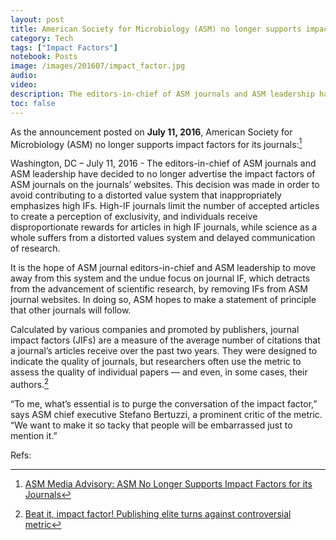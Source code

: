 ```yaml
---
layout: post
title: American Society for Microbiology (ASM) no longer supports impact factors for its journals
category: Tech
tags: ["Impact Factors"]
notebook: Posts
image: /images/201607/impact_factor.jpg
audio:
video:
description: The editors-in-chief of ASM journals and ASM leadership have decided to no longer advertise the impact factors of ASM journals on the journals’ websites. This decision was made in order to avoid contributing to a distorted value system that inappropriately emphasizes high IFs.
toc: false
---
```


As the announcement posted on **July 11, 2016**, American Society for Microbiology (ASM) no longer supports impact factors for its journals:[^1]

Washington, DC – July 11, 2016 - The editors-in-chief of ASM journals and ASM leadership have decided to no longer advertise the impact factors of ASM journals on the journals’ websites. This decision was made in order to avoid contributing to a distorted value system that inappropriately emphasizes high IFs. High-IF journals limit the number of accepted articles to create a perception of exclusivity, and individuals receive disproportionate rewards for articles in high IF journals, while science as a whole suffers from a distorted values system and delayed communication of research.

It is the hope of ASM journal editors-in-chief and ASM leadership to move away from this system and the undue focus on journal IF, which detracts from the advancement of scientific research, by removing IFs from ASM journal websites. In doing so, ASM hopes to make a statement of principle that other journals will follow.

Calculated by various companies and promoted by publishers, journal impact factors (JIFs) are a measure of the average number of citations that a journal’s articles receive over the past two years. They were designed to indicate the quality of journals, but researchers often use the metric to assess the quality of individual papers — and even, in some cases, their authors.[^2] 

<div class="clear-float do-the-split"></div>

“To me, what’s essential is to purge the conversation of the impact factor,” says ASM chief executive Stefano Bertuzzi, a prominent critic of the metric. “We want to make it so tacky that people will be embarrassed just to mention it.”

Refs:

[^1]: [ASM Media Advisory: ASM No Longer Supports Impact Factors for its Journals](https://www.asm.org/index.php/asm-newsroom2/press-releases/94299-asm-media-advisory-asm-no-longer-supports-impact-factors-for-its-journals)

[^2]: [Beat it, impact factor! Publishing elite turns against controversial metric](http://www.nature.com/news/beat-it-impact-factor-publishing-elite-turns-against-controversial-metric-1.20224)
